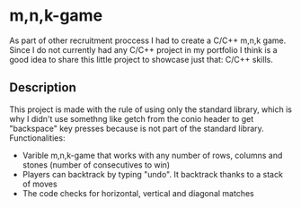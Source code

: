 # m,n,k-game
As part of other recruitment proccess I had to create a C/C++ m,n,k game. Since I do not currently had any C/C++ project in my portfolio I think is a good idea to share this little project to showcase just that: C/C++ skills.

## Description
This project is made with the rule of using only the standard library, which is why I didn't use somethng like getch from the conio header to get "backspace" key presses because is not part of the standard library.
Functionalities:
- Varible m,n,k-game that works with any number of rows, columns  and stones (number of consecutives to win)
- Players can backtrack by typing "undo". It backtrack thanks to a stack of moves
- The code checks for horizontal, vertical and diagonal matches

